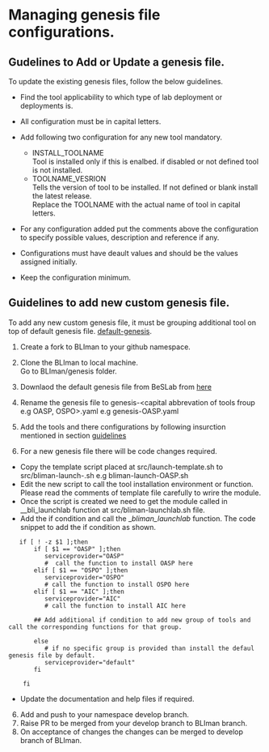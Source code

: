 # Managing genesis file configurations.
## Gudelines to Add or Update a genesis file.
To update the existing genesis files, follow the below guidelines.
- Find the tool applicability to which type of lab deployment or deployments is.
- All configuration must be in capital letters.
- Add following two configuration for any new tool mandatory.
    - INSTALL_TOOLNAME 
        <br>Tool is installed only if this is enalbed. if disabled or not defined tool is not installed.
    - TOOLNAME_VESRION
    <br> Tells the version of tool to be installed. If not defined or blank install the latest release.
    <br> Replace the TOOLNAME with the actual name of tool in capital letters.
- For any configuration added put the comments above the configuration to specify possible values, description and reference if any.

- Configurations must have deault values and should be the values assigned initially.
- Keep the configuration minimum.

## Guidelines to add new custom genesis file.
To add any new custom genesis file, it must be grouping additional tool on top of default genesis file. [default-genesis](https://github.com/Be-Secure/BeSLab/blob/master/genesis.yaml).

1. Create a fork to BLIman to your github namespace.

2. Clone the BLIman to local machine.
<br>Go to BLIman/genesis folder.

3. Downlaod the default genesis file from BeSLab from [here](https://github.com/Be-Secure/BeSLab/blob/master/genesis.yaml)

4. Rename the genesis file to genesis-<capital abbrevation of tools froup e.g OASP, OSPO>.yaml
e.g genesis-OASP.yaml

5. Add the tools and there configurations by following insurction mentioned in section [guidelines](Gudelines-to-Add-or-Update-a-genesis-file.)
6. For a new genesis file there will be code changes required.
- Copy the template script placed at src/launch-template.sh to src/bliman-launch-<Abberavation of tool group used in genesis file>.sh e.g bliman-launch-OASP.sh
- Edit the new script to call the tool installation environment or function. Please read the comments of template file carefully to wrire the module.
- Once the script is created we need to get the module called in __bli_launchlab function at src/bliman-launchlab.sh file.
- Add the if condition and call the __bliman_launchlab_<group name> function. The code snippet to add the if condition as shown.
```
   if [ ! -z $1 ];then
       if [ $1 == "OASP" ];then
          serviceprovider="OASP"
          #  call the function to install OASP here
       elif [ $1 == "OSPO" ];then
          serviceprovider="OSPO"
          # call the function to install OSPO here
       elif [ $1 == "AIC" ];then
          serviceprovider="AIC"
          # call the function to install AIC here

       ## Add additional if condition to add new group of tools and call the corresponding functions for that group.

       else
          # if no specific group is provided than install the defaul genesis file by default.
          serviceprovider="default"
       fi

    fi
```
- Update the documentation and help files if required.
6. Add and push to your namespace develop branch.
7. Raise PR to be merged from your develop branch to BLIman branch.
8. On acceptance of changes the changes can be merged to develop branch of BLIman.